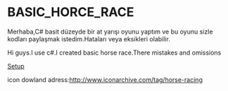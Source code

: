 # BASIC_HORCE_RACE
Merhaba,C# basit düzeyde bir at yarışı oyunu yaptım ve bu oyunu sizle kodları paylaşmak istedim.Hataları veya eksikleri olabilir.


Hi guys.I use c#.I created basic horse race.There mistakes and omissions



[Setup](https://github.com/utkuglsvn/BASIC_HORCE_RACE/blob/master/Setup_Horcerace.msi)


icon dowland adress:http://www.iconarchive.com/tag/horse-racing
